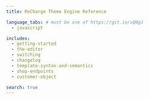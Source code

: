 ```yaml
---
title: ReCharge Theme Engine Reference

language_tabs: # must be one of https://git.io/vQNgJ
  - javascript

includes:
  - getting-started
  - the-editor
  - switching
  - changelog
  - template-syntax-and-semantics
  - shop-endpoints
  - customer-object

search: true
---
```

